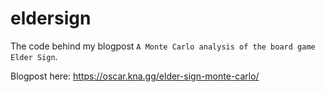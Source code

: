 # eldersign

The code behind my blogpost `A Monte Carlo analysis of the board game Elder Sign`.

Blogpost here: https://oscar.kna.gg/elder-sign-monte-carlo/